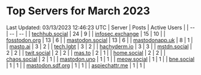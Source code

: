 # Top Servers for March 2023
Last Updated: 03/13/2023 12:46:23 UTC
| Server | Posts | Active Users |
| -- | -- | -- |
| [techhub.social](https://techhub.social/tags/PowerShell) | 24 | 9 |
| [infosec.exchange](https://infosec.exchange/tags/PowerShell) | 15 | 10 |
| [fosstodon.org](https://fosstodon.org/tags/PowerShell) | 13 | 6 |
| [mastodon.social](https://mastodon.social/tags/PowerShell) | 13 | 6 |
| [mastodonapp.uk](https://mastodonapp.uk/tags/PowerShell) | 8 | 1 |
| [masto.ai](https://masto.ai/tags/PowerShell) | 3 | 2 |
| [tech.lgbt](https://tech.lgbt/tags/PowerShell) | 3 | 2 |
| [hachyderm.io](https://hachyderm.io/tags/PowerShell) | 3 | 3 |
| [mstdn.social](https://mstdn.social/tags/PowerShell) | 2 | 2 |
| [twit.social](https://twit.social/tags/PowerShell) | 2 | 2 |
| [mas.to](https://mas.to/tags/PowerShell) | 2 | 1 |
| [home.social](https://home.social/tags/PowerShell) | 2 | 2 |
| [chaos.social](https://chaos.social/tags/PowerShell) | 2 | 1 |
| [mastodon.uno](https://mastodon.uno/tags/PowerShell) | 1 | 1 |
| [meow.social](https://meow.social/tags/PowerShell) | 1 | 1 |
| [bne.social](https://bne.social/tags/PowerShell) | 1 | 1 |
| [mastodon.sdf.org](https://mastodon.sdf.org/tags/PowerShell) | 1 | 1 |
| [aspiechattr.me](https://aspiechattr.me/tags/PowerShell) | 1 | 1 |
